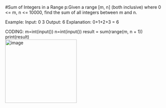 #Sum of Integers in a Range
p:Given a range [m, n] (both inclusive) where 0 <= m, n <= 10000, find the sum of all integers between m and n.

Example:
Input:
0 3
Output:
6
Explanation:
0+1+2+3 = 6

CODING:
m=int(input())
n=int(input())
result = sum(range(m, n + 1))           
print(result)                           
<img width="230" height="205" alt="image" src="https://github.com/user-attachments/assets/6318fd79-eeec-4513-9844-3fa78cfa449c" />
